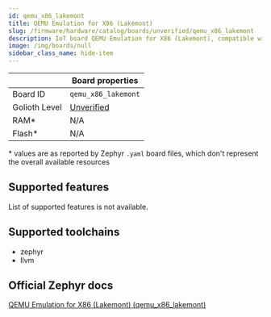 ```yaml
---
id: qemu_x86_lakemont
title: QEMU Emulation for X86 (Lakemont)
slug: /firmware/hardware/catalog/boards/unverified/qemu_x86_lakemont
description: IoT board QEMU Emulation for X86 (Lakemont), compatible with Golioth at unverified level.
image: /img/boards/null
sidebar_class_name: hide-item
---
```


[//]: # (This is an auto-generated file, do not edit! Changes to it will be lost upon re-generation)



|                | Board properties     |
| -------------  | -------------------- |
| Board ID       | `qemu_x86_lakemont` |
| Golioth Level  | [Unverified](/firmware/hardware#unverified-boards) |
| RAM*           | N/A |
| Flash*         | N/A |

\* values are as reported by Zephyr `.yaml` board files, which don't represent the overall available resources



## Supported features

List of supported features is not available.

## Supported toolchains

* zephyr
* llvm

## Official Zephyr docs

[QEMU Emulation for X86 (Lakemont) (qemu_x86_lakemont)](https://docs.zephyrproject.org/latest/boards/qemu/x86/doc/index.html)
